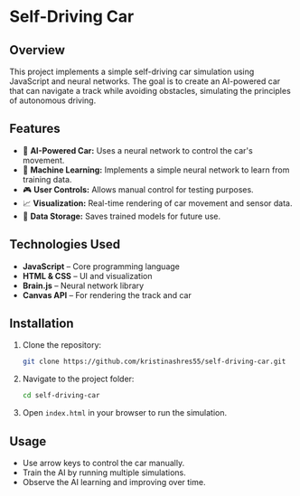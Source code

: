 # Self-Driving Car

## Overview
This project implements a simple self-driving car simulation using JavaScript and neural networks. The goal is to create an AI-powered car that can navigate a track while avoiding obstacles, simulating the principles of autonomous driving.

## Features
- 🚗 **AI-Powered Car:** Uses a neural network to control the car's movement.
- 🧠 **Machine Learning:** Implements a simple neural network to learn from training data.
- 🎮 **User Controls:** Allows manual control for testing purposes.
- 📈 **Visualization:** Real-time rendering of car movement and sensor data.
- 📂 **Data Storage:** Saves trained models for future use.

## Technologies Used
- **JavaScript** – Core programming language
- **HTML & CSS** – UI and visualization
- **Brain.js** – Neural network library
- **Canvas API** – For rendering the track and car

## Installation
1. Clone the repository:
   ```sh
   git clone https://github.com/kristinashres55/self-driving-car.git
   ```
2. Navigate to the project folder:
   ```sh
   cd self-driving-car
   ```
3. Open `index.html` in your browser to run the simulation.

## Usage
- Use arrow keys to control the car manually.
- Train the AI by running multiple simulations.
- Observe the AI learning and improving over time.



